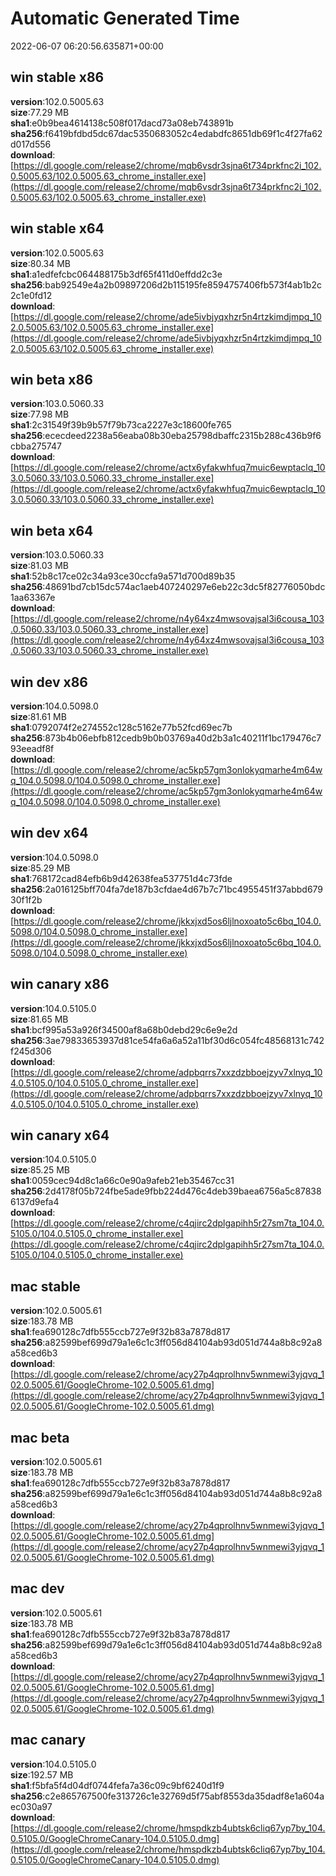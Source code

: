 # Automatic Generated Time
2022-06-07 06:20:56.635871+00:00

## win stable x86
**version**:102.0.5005.63  
**size**:77.29 MB  
**sha1**:e0b9bea4614138c508f017dacd73a08eb743891b  
**sha256**:f6419bfdbd5dc67dac5350683052c4edabdfc8651db69f1c4f27fa62d017d556  
**download**:[https://dl.google.com/release2/chrome/mqb6vsdr3sjna6t734prkfnc2i_102.0.5005.63/102.0.5005.63_chrome_installer.exe](https://dl.google.com/release2/chrome/mqb6vsdr3sjna6t734prkfnc2i_102.0.5005.63/102.0.5005.63_chrome_installer.exe)  

## win stable x64
**version**:102.0.5005.63  
**size**:80.34 MB  
**sha1**:a1edfefcbc064488175b3df65f411d0effdd2c3e  
**sha256**:bab92549e4a2b09897206d2b115195fe8594757406fb573f4ab1b2c2c1e0fd12  
**download**:[https://dl.google.com/release2/chrome/ade5ivbjyqxhzr5n4rtzkimdjmpq_102.0.5005.63/102.0.5005.63_chrome_installer.exe](https://dl.google.com/release2/chrome/ade5ivbjyqxhzr5n4rtzkimdjmpq_102.0.5005.63/102.0.5005.63_chrome_installer.exe)  

## win beta x86
**version**:103.0.5060.33  
**size**:77.98 MB  
**sha1**:2c31549f39b9b57f79b73ca2227e3c18600fe765  
**sha256**:ececdeed2238a56eaba08b30eba25798dbaffc2315b288c436b9f6cbba275747  
**download**:[https://dl.google.com/release2/chrome/actx6yfakwhfuq7muic6ewptaclq_103.0.5060.33/103.0.5060.33_chrome_installer.exe](https://dl.google.com/release2/chrome/actx6yfakwhfuq7muic6ewptaclq_103.0.5060.33/103.0.5060.33_chrome_installer.exe)  

## win beta x64
**version**:103.0.5060.33  
**size**:81.03 MB  
**sha1**:52b8c17ce02c34a93ce30ccfa9a571d700d89b35  
**sha256**:48691bd7cb15dc574ac1aeb407240297e6eb22c3dc5f82776050bdc1aa63367e  
**download**:[https://dl.google.com/release2/chrome/n4y64xz4mwsovajsal3i6cousa_103.0.5060.33/103.0.5060.33_chrome_installer.exe](https://dl.google.com/release2/chrome/n4y64xz4mwsovajsal3i6cousa_103.0.5060.33/103.0.5060.33_chrome_installer.exe)  

## win dev x86
**version**:104.0.5098.0  
**size**:81.61 MB  
**sha1**:0792074f2e274552c128c5162e77b52fcd69ec7b  
**sha256**:873b4b06ebfb812cedb9b0b03769a40d2b3a1c40211f1bc179476c793eeadf8f  
**download**:[https://dl.google.com/release2/chrome/ac5kp57gm3onlokyqmarhe4m64wq_104.0.5098.0/104.0.5098.0_chrome_installer.exe](https://dl.google.com/release2/chrome/ac5kp57gm3onlokyqmarhe4m64wq_104.0.5098.0/104.0.5098.0_chrome_installer.exe)  

## win dev x64
**version**:104.0.5098.0  
**size**:85.29 MB  
**sha1**:768172cad84efb6b9d42638fea537751d4c73fde  
**sha256**:2a016125bff704fa7de187b3cfdae4d67b7c71bc4955451f37abbd67930f1f2b  
**download**:[https://dl.google.com/release2/chrome/jkkxjxd5os6ljlnoxoato5c6bq_104.0.5098.0/104.0.5098.0_chrome_installer.exe](https://dl.google.com/release2/chrome/jkkxjxd5os6ljlnoxoato5c6bq_104.0.5098.0/104.0.5098.0_chrome_installer.exe)  

## win canary x86
**version**:104.0.5105.0  
**size**:81.65 MB  
**sha1**:bcf995a53a926f34500af8a68b0debd29c6e9e2d  
**sha256**:3ae79833653937d81ce54fa6a6a52a11bf30d6c054fc48568131c742f245d306  
**download**:[https://dl.google.com/release2/chrome/adpbqrrs7xxzdzbboejzyv7xlnyq_104.0.5105.0/104.0.5105.0_chrome_installer.exe](https://dl.google.com/release2/chrome/adpbqrrs7xxzdzbboejzyv7xlnyq_104.0.5105.0/104.0.5105.0_chrome_installer.exe)  

## win canary x64
**version**:104.0.5105.0  
**size**:85.25 MB  
**sha1**:0059cec94d8c1a66c0e90a9afeb21eb35467cc31  
**sha256**:2d4178f05b724fbe5ade9fbb224d476c4deb39baea6756a5c878386137d9efa4  
**download**:[https://dl.google.com/release2/chrome/c4qjirc2dplgapihh5r27sm7ta_104.0.5105.0/104.0.5105.0_chrome_installer.exe](https://dl.google.com/release2/chrome/c4qjirc2dplgapihh5r27sm7ta_104.0.5105.0/104.0.5105.0_chrome_installer.exe)  

## mac stable
**version**:102.0.5005.61  
**size**:183.78 MB  
**sha1**:fea690128c7dfb555ccb727e9f32b83a7878d817  
**sha256**:a82599bef699d79a1e6c1c3ff056d84104ab93d051d744a8b8c92a8a58ced6b3  
**download**:[https://dl.google.com/release2/chrome/acy27p4qprolhnv5wnmewi3yjqvq_102.0.5005.61/GoogleChrome-102.0.5005.61.dmg](https://dl.google.com/release2/chrome/acy27p4qprolhnv5wnmewi3yjqvq_102.0.5005.61/GoogleChrome-102.0.5005.61.dmg)  

## mac beta
**version**:102.0.5005.61  
**size**:183.78 MB  
**sha1**:fea690128c7dfb555ccb727e9f32b83a7878d817  
**sha256**:a82599bef699d79a1e6c1c3ff056d84104ab93d051d744a8b8c92a8a58ced6b3  
**download**:[https://dl.google.com/release2/chrome/acy27p4qprolhnv5wnmewi3yjqvq_102.0.5005.61/GoogleChrome-102.0.5005.61.dmg](https://dl.google.com/release2/chrome/acy27p4qprolhnv5wnmewi3yjqvq_102.0.5005.61/GoogleChrome-102.0.5005.61.dmg)  

## mac dev
**version**:102.0.5005.61  
**size**:183.78 MB  
**sha1**:fea690128c7dfb555ccb727e9f32b83a7878d817  
**sha256**:a82599bef699d79a1e6c1c3ff056d84104ab93d051d744a8b8c92a8a58ced6b3  
**download**:[https://dl.google.com/release2/chrome/acy27p4qprolhnv5wnmewi3yjqvq_102.0.5005.61/GoogleChrome-102.0.5005.61.dmg](https://dl.google.com/release2/chrome/acy27p4qprolhnv5wnmewi3yjqvq_102.0.5005.61/GoogleChrome-102.0.5005.61.dmg)  

## mac canary
**version**:104.0.5105.0  
**size**:192.57 MB  
**sha1**:f5bfa5f4d04df0744fefa7a36c09c9bf6240d1f9  
**sha256**:c2e865767500fe313726c1e32769d5f75abf8553da35dadf8e1a604aec030a97  
**download**:[https://dl.google.com/release2/chrome/hmspdkzb4ubtsk6cliq67yp7by_104.0.5105.0/GoogleChromeCanary-104.0.5105.0.dmg](https://dl.google.com/release2/chrome/hmspdkzb4ubtsk6cliq67yp7by_104.0.5105.0/GoogleChromeCanary-104.0.5105.0.dmg)  

